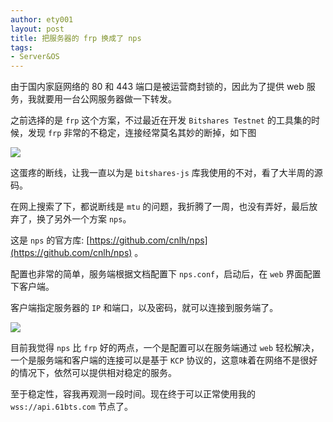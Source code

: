 ```yaml
---
author: ety001
layout: post
title: 把服务器的 frp 换成了 nps
tags:
- Server&OS
---
```

由于国内家庭网络的 80 和 443 端口是被运营商封锁的，因此为了提供 web 服务，我就要用一台公网服务器做一下转发。

之前选择的是 `frp` 这个方案，不过最近在开发 `Bitshares Testnet` 的工具集的时候，发现 `frp` 非常的不稳定，连接经常莫名其妙的断掉，如下图

![](/upload/20191216/ESFm799WTnYv0Cr3itlcex8PcehctIFmKOGeru83.png)

这蛋疼的断线，让我一直以为是 `bitshares-js` 库我使用的不对，看了大半周的源码。

在网上搜索了下，都说断线是 `mtu` 的问题，我折腾了一周，也没有弄好，最后放弃了，换了另外一个方案 `nps`。

这是 `nps` 的官方库: [https://github.com/cnlh/nps](https://github.com/cnlh/nps) 。

配置也非常的简单，服务端根据文档配置下 `nps.conf`，启动后，在 `web` 界面配置下客户端。

客户端指定服务器的 `IP` 和端口，以及密码，就可以连接到服务端了。

![](/upload/20191216/RgdJPEIzbHhoUpa7f619xd7AW7CN9xjyp2snskRS.png)

目前我觉得 `nps` 比 `frp` 好的两点，一个是配置可以在服务端通过 `web` 轻松解决，一个是服务端和客户端的连接可以是基于 `KCP` 协议的，这意味着在网络不是很好的情况下，依然可以提供相对稳定的服务。

至于稳定性，容我再观测一段时间。现在终于可以正常使用我的 `wss://api.61bts.com` 节点了。
